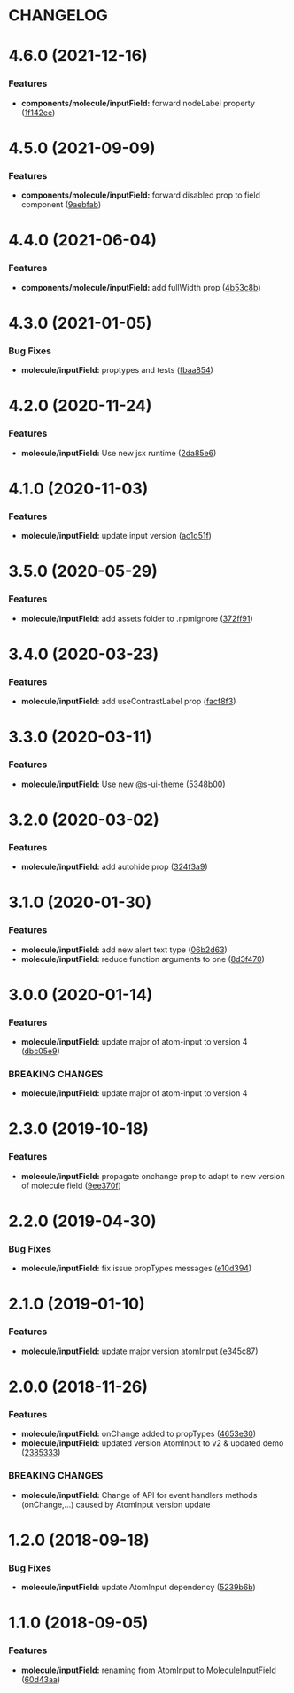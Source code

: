 # CHANGELOG

# 4.6.0 (2021-12-16)


### Features

* **components/molecule/inputField:** forward nodeLabel property ([1f142ee](https://github.com/SUI-Components/sui-components/commit/1f142ee469619642625d3ea2399b3d6f3c7fddd8))



# 4.5.0 (2021-09-09)


### Features

* **components/molecule/inputField:** forward disabled prop to field component ([9aebfab](https://github.com/SUI-Components/sui-components/commit/9aebfab586bc85a97fa8d20eca2e0a26c41cca1c))



# 4.4.0 (2021-06-04)


### Features

* **components/molecule/inputField:** add fullWidth prop ([4b53c8b](https://github.com/SUI-Components/sui-components/commit/4b53c8b0b31a654c1bba22073252c1ed634ca2ee))



# 4.3.0 (2021-01-05)


### Bug Fixes

* **molecule/inputField:** proptypes and tests ([fbaa854](https://github.com/SUI-Components/sui-components/commit/fbaa854418b8ebd54b8de037a52feb313de0d05a))



# 4.2.0 (2020-11-24)


### Features

* **molecule/inputField:** Use new jsx runtime ([2da85e6](https://github.com/SUI-Components/sui-components/commit/2da85e6cd4fc4321309113fe4a09c6230aff8e8f))



# 4.1.0 (2020-11-03)


### Features

* **molecule/inputField:** update input version ([ac1d51f](https://github.com/SUI-Components/sui-components/commit/ac1d51f1f872b276676feeddeb180c9e42eee577))



# 3.5.0 (2020-05-29)


### Features

* **molecule/inputField:** add assets folder to .npmignore ([372ff91](https://github.com/SUI-Components/sui-components/commit/372ff914c6e15538934fa8e5a21557436f7bfec6))



# 3.4.0 (2020-03-23)


### Features

* **molecule/inputField:** add useContrastLabel prop ([facf8f3](https://github.com/SUI-Components/sui-components/commit/facf8f3879a87f0b893b49a910ad45d4bbdd6daf))



# 3.3.0 (2020-03-11)


### Features

* **molecule/inputField:** Use new [@s-ui-theme](https://github.com/s-ui-theme) ([5348b00](https://github.com/SUI-Components/sui-components/commit/5348b00a6eb5e46f53bcae27fff0944d502d54c3))



# 3.2.0 (2020-03-02)


### Features

* **molecule/inputField:** add autohide prop ([324f3a9](https://github.com/SUI-Components/sui-components/commit/324f3a91d2b3c3adf6b01611ba018d920d2bb78e))



# 3.1.0 (2020-01-30)


### Features

* **molecule/inputField:** add new alert text type ([06b2d63](https://github.com/SUI-Components/sui-components/commit/06b2d63fcc37088f5f8ab554f5c26efbf6b32d76))
* **molecule/inputField:** reduce function arguments to one ([8d3f470](https://github.com/SUI-Components/sui-components/commit/8d3f470055130ac2dd873312bf268202730130a8))



# 3.0.0 (2020-01-14)


### Features

* **molecule/inputField:** update major of atom-input to version 4 ([dbc05e9](https://github.com/SUI-Components/sui-components/commit/dbc05e9cf1a3f85a25c1fdce8c1f5170ec978185))


### BREAKING CHANGES

* **molecule/inputField:** update major of atom-input to version 4



# 2.3.0 (2019-10-18)


### Features

* **molecule/inputField:** propagate onchange prop to adapt to new version of molecule field ([9ee370f](https://github.com/SUI-Components/sui-components/commit/9ee370fc2017688512d9e402434f5a064d5cf727))



# 2.2.0 (2019-04-30)


### Bug Fixes

* **molecule/inputField:** fix issue propTypes messages ([e10d394](https://github.com/SUI-Components/sui-components/commit/e10d39417198519de1d5963e44d19977919a40cc))



# 2.1.0 (2019-01-10)


### Features

* **molecule/inputField:** update major version atomInput ([e345c87](https://github.com/SUI-Components/sui-components/commit/e345c87141f454a50ac5c31ea239919d4d1a2b36))



# 2.0.0 (2018-11-26)


### Features

* **molecule/inputField:** onChange added to propTypes ([4653e30](https://github.com/SUI-Components/sui-components/commit/4653e30d932ba94b25dfb4ed8fb6c59a5ff77e79))
* **molecule/inputField:** updated version AtomInput to v2 & updated demo ([2385333](https://github.com/SUI-Components/sui-components/commit/2385333723342b21b58d2b49f3d8eec7aac067c2))


### BREAKING CHANGES

* **molecule/inputField:** Change of API for event handlers methods (onChange,...) caused by AtomInput version update



# 1.2.0 (2018-09-18)


### Bug Fixes

* **molecule/inputField:** update AtomInput dependency ([5239b6b](https://github.com/SUI-Components/sui-components/commit/5239b6bff8b589c192d3499750a8231486d4d23f))



# 1.1.0 (2018-09-05)


### Features

* **molecule/inputField:** renaming from AtomInput to MoleculeInputField ([60d43aa](https://github.com/SUI-Components/sui-components/commit/60d43aa3dfa1dcd7bcdaa9847d696347f88ef88c))



